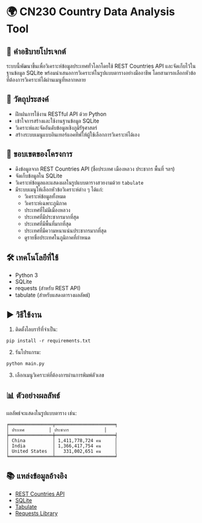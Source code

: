 # 🌍 CN230 Country Data Analysis Tool

## 📘 คำอธิบายโปรเจกต์

ระบบนี้พัฒนาขึ้นเพื่อวิเคราะห์ข้อมูลประเทศทั่วโลกโดยใช้ REST Countries API และจัดเก็บไว้ในฐานข้อมูล SQLite
พร้อมนำเสนอการวิเคราะห์ในรูปแบบตารางอย่างมืออาชีพ โดยสามารถเลือกหัวข้อที่ต้องการวิเคราะห์ได้ผ่านเมนูที่หลากหลาย

## 🎯 วัตถุประสงค์

- ฝึกฝนการใช้งาน RESTful API ด้วย Python
- เข้าใจการสร้างและใช้งานฐานข้อมูล SQLite
- วิเคราะห์และจัดอันดับข้อมูลเชิงภูมิรัฐศาสตร์
- สร้างระบบเมนูแบบอินเทอร์แอคทีฟให้ผู้ใช้เลือกการวิเคราะห์ได้เอง

## 📌 ขอบเขตของโครงการ

- ดึงข้อมูลจาก REST Countries API (ชื่อประเทศ เมืองหลวง ประชากร พื้นที่ ฯลฯ)
- จัดเก็บข้อมูลใน SQLite
- วิเคราะห์ข้อมูลและแสดงผลในรูปแบบตารางสวยงามด้วย `tabulate`
- มีระบบเมนูให้เลือกหัวข้อวิเคราะห์ต่าง ๆ ได้แก่:
  - วิเคราะห์ข้อมูลทั้งหมด
  - วิเคราะห์เฉพาะภูมิภาค
  - ประเทศที่ไม่มีเมืองหลวง
  - ประเทศที่มีประชากรมากที่สุด
  - ประเทศที่มีพื้นที่มากที่สุด
  - ประเทศที่มีความหนาแน่นประชากรมากที่สุด
  - ดูรายชื่อประเทศในภูมิภาคที่กำหนด

## 🛠️ เทคโนโลยีที่ใช้

- Python 3
- SQLite
- requests (สำหรับ REST API)
- tabulate (สำหรับแสดงตารางผลลัพธ์)

## ▶️ วิธีใช้งาน

1. ติดตั้งไลบรารีที่จำเป็น:
```
pip install -r requirements.txt
```

2. รันโปรแกรม:
```
python main.py
```

3. เลือกเมนูวิเคราะห์ที่ต้องการผ่านการพิมพ์ตัวเลข

## 📊 ตัวอย่างผลลัพธ์

ผลลัพธ์จะแสดงในรูปแบบตาราง เช่น:

```
╒════════════════╤══════════════════════╕
│ ประเทศ         │ ประชากร             │
╞════════════════╪══════════════════════╡
│ China          │ 1,411,778,724 คน     │
│ India          │ 1,366,417,754 คน     │
│ United States  │   331,002,651 คน     │
╘════════════════╧══════════════════════╛
```

## 📚 แหล่งข้อมูลอ้างอิง

- [REST Countries API](https://restcountries.com/)
- [SQLite](https://www.sqlite.org/)
- [Tabulate](https://pypi.org/project/tabulate/)
- [Requests Library](https://docs.python-requests.org/)
